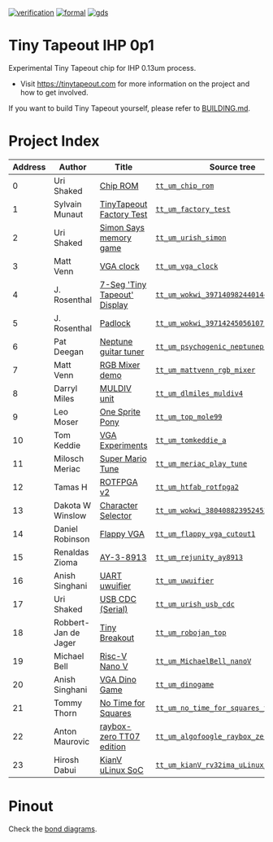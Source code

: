 [![verification](../../actions/workflows/verification.yaml/badge.svg)](../../actions/workflows/verification.yaml)
[![formal](../../actions/workflows/formal.yaml/badge.svg)](../../actions/workflows/formal.yaml)
[![gds](../../actions/workflows/gds.yaml/badge.svg)](../../actions/workflows/gds.yaml)

# Tiny Tapeout IHP 0p1

Experimental Tiny Tapeout chip for IHP 0.13um process.

- Visit https://tinytapeout.com for more information on the project and how to get involved.

If you want to build Tiny Tapeout yourself, please refer to [BUILDING.md](BUILDING.md).

# Project Index

| Address | Author | Title | Source tree |
| ------- | ------ | ----- | ----------- |
| 0 | Uri Shaked | [Chip ROM](https://tinytapeout.com/runs/tt07/000) | [`tt_um_chip_rom`](projects/tt_um_chip_rom/src/) |
| 1 | Sylvain Munaut | [TinyTapeout Factory Test](https://tinytapeout.com/runs/tt07/001) | [`tt_um_factory_test`](projects/tt_um_factory_test/src/) |
| 2 | Uri Shaked | [Simon Says memory game](https://tinytapeout.com/runs/tt07/897) | [`tt_um_urish_simon`](projects/tt_um_urish_simon/src/) |
| 3 | Matt Venn | [VGA clock](https://tinytapeout.com/runs/tt07/903) | [`tt_um_vga_clock`](projects/tt_um_vga_clock/src/) |
| 4 | J. Rosenthal | [7-Seg 'Tiny Tapeout' Display](https://tinytapeout.com/runs/tt07/907) | [`tt_um_wokwi_397140982440144897`](projects/tt_um_wokwi_397140982440144897/src/) |
| 5 | J. Rosenthal | [Padlock](https://tinytapeout.com/runs/tt07/905) | [`tt_um_wokwi_397142450561071105`](projects/tt_um_wokwi_397142450561071105/src/) |
| 6 | Pat Deegan | [Neptune guitar tuner](https://tinytapeout.com/runs/tt05/651) | [`tt_um_psychogenic_neptuneproportional`](projects/tt_um_psychogenic_neptuneproportional/src/) |
| 7 | Matt Venn | [RGB Mixer demo](https://tinytapeout.com/runs/tt06/076) | [`tt_um_mattvenn_rgb_mixer`](projects/tt_um_mattvenn_rgb_mixer/src/) |
| 8 | Darryl Miles | [MULDIV unit](https://tinytapeout.com/runs/tt04/325) | [`tt_um_dlmiles_muldiv4`](projects/tt_um_dlmiles_muldiv4/src/) |
| 9 | Leo Moser | [One Sprite Pony](https://tinytapeout.com/runs/tt05/326) | [`tt_um_top_mole99`](projects/tt_um_top_mole99/src/) |
| 10 | Tom Keddie | [VGA Experiments](https://tinytapeout.com/runs/tt05/334) | [`tt_um_tomkeddie_a`](projects/tt_um_tomkeddie_a/src/) |
| 11 | Milosch Meriac | [Super Mario Tune](https://tinytapeout.com/runs/tt05/197) | [`tt_um_meriac_play_tune`](projects/tt_um_meriac_play_tune/src/) |
| 12 | Tamas H | [ROTFPGA v2](https://tinytapeout.com/runs/tt04/197) | [`tt_um_htfab_rotfpga2`](projects/tt_um_htfab_rotfpga2/src/) |
| 13 | Dakota W Winslow | [Character Selector](https://tinytapeout.com/runs/tt05/046) | [`tt_um_wokwi_380408823952452609`](projects/tt_um_wokwi_380408823952452609/src/) |
| 14 | Daniel Robinson | [Flappy VGA](https://tinytapeout.com/runs/tt05/134) | [`tt_um_flappy_vga_cutout1`](projects/tt_um_flappy_vga_cutout1/src/) |
| 15 | Renaldas Zioma | [AY-3-8913](https://tinytapeout.com/runs/tt05/165) | [`tt_um_rejunity_ay8913`](projects/tt_um_rejunity_ay8913/src/) |
| 16 | Anish Singhani | [UART uwuifier](https://tinytapeout.com/runs/tt05/173) | [`tt_um_uwuifier`](projects/tt_um_uwuifier/src/) |
| 17 | Uri Shaked | [USB CDC (Serial)](https://tinytapeout.com/runs/tt04/101) | [`tt_um_urish_usb_cdc`](projects/tt_um_urish_usb_cdc/src/) |
| 18 | Robbert-Jan de Jager | [Tiny Breakout](https://tinytapeout.com/runs/tt04/098) | [`tt_um_robojan_top`](projects/tt_um_robojan_top/src/) |
| 19 | Michael Bell | [Risc-V Nano V](https://tinytapeout.com/runs/tt04/100) | [`tt_um_MichaelBell_nanoV`](projects/tt_um_MichaelBell_nanoV/src/) |
| 20 | Anish Singhani | [VGA Dino Game](https://tinytapeout.com/runs/tt05/458) | [`tt_um_dinogame`](projects/tt_um_dinogame/src/) |
| 21 | Tommy Thorn | [No Time for Squares](https://tinytapeout.com/runs/tt05/390) | [`tt_um_no_time_for_squares_tommythorn`](projects/tt_um_no_time_for_squares_tommythorn/src/) |
| 22 | Anton Maurovic | [raybox-zero TT07 edition](https://tinytapeout.com/runs/tt07/714) | [`tt_um_algofoogle_raybox_zero`](projects/tt_um_algofoogle_raybox_zero/src/) |
| 23 | Hirosh Dabui | [KianV uLinux SoC](https://tinytapeout.com/runs/tt06/910) | [`tt_um_kianV_rv32ima_uLinux_SoC`](projects/tt_um_kianV_rv32ima_uLinux_SoC/src/) |

# Pinout

Check the [bond diagrams](docs/bond.md).
